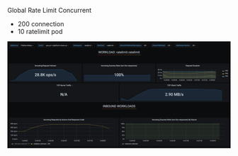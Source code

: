 Global Rate Limit Concurrent

- 200 connection
- 10 ratelimit pod

![limit](images/global-ratelimit-performance.png)
